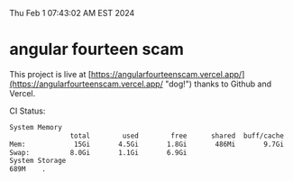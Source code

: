 Thu Feb  1 07:43:02 AM EST 2024

# angular fourteen scam


This project is live at [https://angularfourteenscam.vercel.app/](https://angularfourteenscam.vercel.app/ "dog!") thanks to Github and Vercel.

CI Status: 

```bash
System Memory
               total        used        free      shared  buff/cache   available
Mem:            15Gi       4.5Gi       1.8Gi       486Mi       9.7Gi        10Gi
Swap:          8.0Gi       1.1Gi       6.9Gi
System Storage
689M	.
```
```bash

